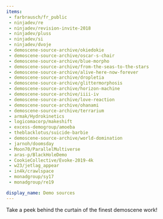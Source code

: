 ```yaml
---
items:
 - farbrausch/fr_public
 - ninjadev/re
 - ninjadev/revision-invite-2018
 - ninjadev/pluss
 - ninjadev/si
 - ninjadev/dvoje
 - demoscene-source-archive/okiedokie
 - demoscene-source-archive/oscar-s-chair
 - demoscene-source-archive/blue-morpho
 - demoscene-source-archive/from-the-seas-to-the-stars
 - demoscene-source-archive/alive-here-now-forever
 - demoscene-source-archive/dropletia
 - demoscene-source-archive/glittermorphosis
 - demoscene-source-archive/horizon-machine
 - demoscene-source-archive/iiii-iv
 - demoscene-source-archive/love-reaction
 - demoscene-source-archive/ohanami
 - demoscene-source-archive/terrarium
 - armak/Hydrokinetics
 - logicomacorp/makeshift
 - excess-demogroup/amoeba
 - theblacklotus/suicide-barbie
 - demoscene-source-archive/world-domination
 - jarnoh/doomsday
 - Moon70/ParallelMultiverse
 - aras-p/BlackHoleDemo
 - CookieCollective/Evoke-2019-4k
 - w23/jetlag_appear
 - in4k/crawlspace
 - monadgroup/sy17
 - monadgroup/re19

display_name: Demo sources
---
```

Take a peek behind the curtain of the finest demoscene work!
